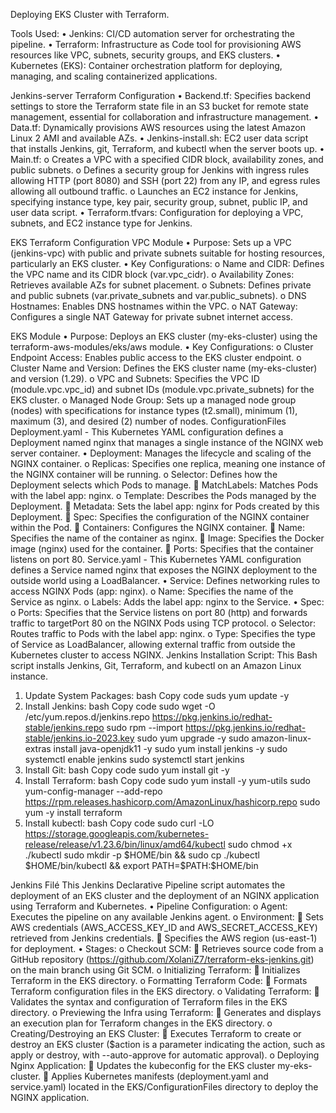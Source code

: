 Deploying EKS Cluster with Terraform.

Tools Used:
•	Jenkins: CI/CD automation server for orchestrating the pipeline.
•	Terraform: Infrastructure as Code tool for provisioning AWS resources like VPC, subnets, security groups, and EKS clusters.
•	Kubernetes (EKS): Container orchestration platform for deploying, managing, and scaling containerized applications.

Jenkins-server Terraform Configuration
•	Backend.tf: Specifies backend settings to store the Terraform state file in an S3 bucket for remote state management, essential for collaboration and infrastructure management.
•	Data.tf: Dynamically provisions AWS resources using the latest Amazon Linux 2 AMI and available AZs.
•	Jenkins-install.sh: EC2 user data script that installs Jenkins, git, Terraform, and kubectl when the server boots up.
•	Main.tf:
o	Creates a VPC with a specified CIDR block, availability zones, and public subnets.
o	Defines a security group for Jenkins with ingress rules allowing HTTP (port 8080) and SSH (port 22) from any IP, and egress rules allowing all outbound traffic.
o	Launches an EC2 instance for Jenkins, specifying instance type, key pair, security group, subnet, public IP, and user data script.
•	Terraform.tfvars: Configuration for deploying a VPC, subnets, and EC2 instance type for Jenkins.

EKS Terraform Configuration
VPC Module
•	Purpose: Sets up a VPC (jenkins-vpc) with public and private subnets suitable for hosting resources, particularly an EKS cluster.
•	Key Configurations:
o	Name and CIDR: Defines the VPC name and its CIDR block (var.vpc_cidr).
o	Availability Zones: Retrieves available AZs for subnet placement.
o	Subnets: Defines private and public subnets (var.private_subnets and var.public_subnets).
o	DNS Hostnames: Enables DNS hostnames within the VPC.
o	NAT Gateway: Configures a single NAT Gateway for private subnet internet access.

EKS Module
•	Purpose: Deploys an EKS cluster (my-eks-cluster) using the terraform-aws-modules/eks/aws module.
•	Key Configurations:
o	Cluster Endpoint Access: Enables public access to the EKS cluster endpoint.
o	Cluster Name and Version: Defines the EKS cluster name (my-eks-cluster) and version (1.29).
o	VPC and Subnets: Specifies the VPC ID (module.vpc.vpc_id) and subnet IDs (module.vpc.private_subnets) for the EKS cluster.
o	Managed Node Group: Sets up a managed node group (nodes) with specifications for instance types (t2.small), minimum (1), maximum (3), and desired (2) number of nodes.
ConfigurationFiles
Deployment.yaml - This Kubernetes YAML configuration defines a Deployment named nginx that manages a single instance of the NGINX web server container.
•	Deployment: Manages the lifecycle and scaling of the NGINX container.
o	Replicas: Specifies one replica, meaning one instance of the NGINX container will be running.
o	Selector: Defines how the Deployment selects which Pods to manage.
	MatchLabels: Matches Pods with the label app: nginx.
o	Template: Describes the Pods managed by the Deployment.
	Metadata: Sets the label app: nginx for Pods created by this Deployment.
	Spec: Specifies the configuration of the NGINX container within the Pod.
	Containers: Configures the NGINX container.
	Name: Specifies the name of the container as nginx.
	Image: Specifies the Docker image (nginx) used for the container.
	Ports: Specifies that the container listens on port 80.
Service.yaml - This Kubernetes YAML configuration defines a Service named nginx that exposes the NGINX deployment to the outside world using a LoadBalancer.
•	Service: Defines networking rules to access NGINX Pods (app: nginx).
o	Name: Specifies the name of the Service as nginx.
o	Labels: Adds the label app: nginx to the Service.
•	Spec:
o	Ports: Specifies that the Service listens on port 80 (http) and forwards traffic to targetPort 80 on the NGINX Pods using TCP protocol.
o	Selector: Routes traffic to Pods with the label app: nginx.
o	Type: Specifies the type of Service as LoadBalancer, allowing external traffic from outside the Kubernetes cluster to access NGINX.
Jenkins Installation Script:
This Bash script installs Jenkins, Git, Terraform, and kubectl on an Amazon Linux instance.
1.	Update System Packages:
bash
Copy code
suds yum update -y
2.	Install Jenkins:
bash
Copy code
sudo wget -O /etc/yum.repos.d/jenkins.repo https://pkg.jenkins.io/redhat-stable/jenkins.repo
sudo rpm --import https://pkg.jenkins.io/redhat-stable/jenkins.io-2023.key
sudo yum upgrade -y
sudo amazon-linux-extras install java-openjdk11 -y
sudo yum install jenkins -y
sudo systemctl enable jenkins
sudo systemctl start jenkins
3.	Install Git:
bash
Copy code
sudo yum install git -y
4.	Install Terraform:
bash
Copy code
sudo yum install -y yum-utils
sudo yum-config-manager --add-repo https://rpm.releases.hashicorp.com/AmazonLinux/hashicorp.repo
sudo yum -y install terraform
5.	Install kubectl:
bash
Copy code
sudo curl -LO https://storage.googleapis.com/kubernetes-release/release/v1.23.6/bin/linux/amd64/kubectl
sudo chmod +x ./kubectl
sudo mkdir -p $HOME/bin && sudo cp ./kubectl $HOME/bin/kubectl && export PATH=$PATH:$HOME/bin

Jenkins Filé
This Jenkins Declarative Pipeline script automates the deployment of an EKS cluster and the deployment of an NGINX application using Terraform and Kubernetes.
•	Pipeline Configuration:
o	Agent: Executes the pipeline on any available Jenkins agent.
o	Environment:
	Sets AWS credentials (AWS_ACCESS_KEY_ID and AWS_SECRET_ACCESS_KEY) retrieved from Jenkins credentials.
	Specifies the AWS region (us-east-1) for deployment.
•	Stages:
o	Checkout SCM:
	Retrieves source code from a GitHub repository (https://github.com/XolaniZ7/terraform-eks-jenkins.git) on the main branch using Git SCM.
o	Initializing Terraform:
	Initializes Terraform in the EKS directory.
o	Formatting Terraform Code:
	Formats Terraform configuration files in the EKS directory.
o	Validating Terraform:
	Validates the syntax and configuration of Terraform files in the EKS directory.
o	Previewing the Infra using Terraform:
	Generates and displays an execution plan for Terraform changes in the EKS directory.
o	Creating/Destroying an EKS Cluster:
	Executes Terraform to create or destroy an EKS cluster ($action is a parameter indicating the action, such as apply or destroy, with --auto-approve for automatic approval).
o	Deploying Nginx Application:
	Updates the kubeconfig for the EKS cluster my-eks-cluster.
	Applies Kubernetes manifests (deployment.yaml and service.yaml) located in the EKS/ConfigurationFiles directory to deploy the NGINX application.






